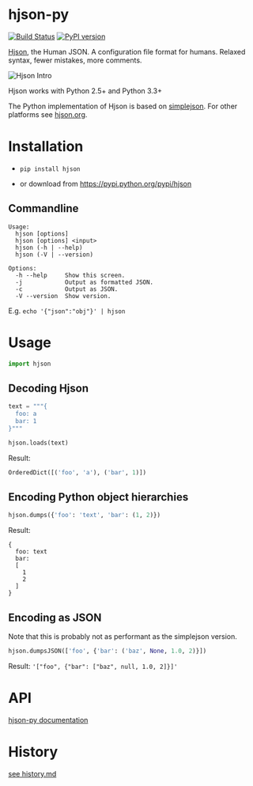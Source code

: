 # hjson-py

[![Build Status](https://img.shields.io/travis/laktak/hjson-py.svg?style=flat-square)](http://travis-ci.org/laktak/hjson-py)
[![PyPI version](https://img.shields.io/pypi/v/hjson.svg?style=flat-square)](https://pypi.python.org/pypi/hjson)

[Hjson](http://hjson.org), the Human JSON. A configuration file format for humans. Relaxed syntax, fewer mistakes, more comments.

![Hjson Intro](http://hjson.org/hjson1.gif)

Hjson works with Python 2.5+ and Python 3.3+

The Python implementation of Hjson is based on [simplejson](https://github.com/simplejson/simplejson). For other platforms see [hjson.org](http://hjson.org).

# Installation

- `pip install hjson`

- or download from https://pypi.python.org/pypi/hjson

## Commandline

```
Usage:
  hjson [options]
  hjson [options] <input>
  hjson (-h | --help)
  hjson (-V | --version)

Options:
  -h --help     Show this screen.
  -j            Output as formatted JSON.
  -c            Output as JSON.
  -V --version  Show version.
```

E.g. `echo '{"json":"obj"}' | hjson`

# Usage

```python
import hjson
```

## Decoding Hjson

```python
text = """{
  foo: a
  bar: 1
}"""

hjson.loads(text)
```

Result:
```python
OrderedDict([('foo', 'a'), ('bar', 1)])
```

## Encoding Python object hierarchies

```python
hjson.dumps({'foo': 'text', 'bar': (1, 2)})
```

Result:
```
{
  foo: text
  bar:
  [
    1
    2
  ]
}
```

## Encoding as JSON

Note that this is probably not as performant as the simplejson version.

```python
hjson.dumpsJSON(['foo', {'bar': ('baz', None, 1.0, 2)}])
```

Result:
`'["foo", {"bar": ["baz", null, 1.0, 2]}]'`



# API

[hjson-py documentation](http://laktak.github.io/hjson-py/)

# History

[see history.md](history.md)

